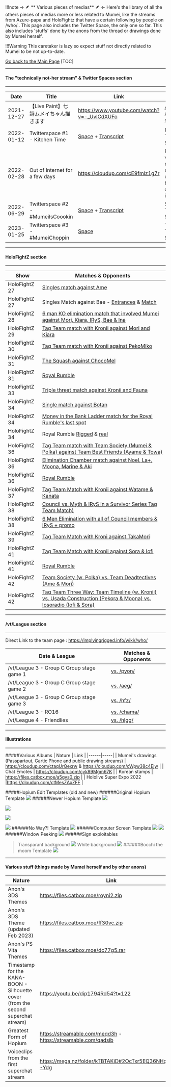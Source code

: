 !!!note -> 🪶  ** Various pieces of medias**  🪶 <-
    Here's the library of all the others pieces of medias more or less related to Mumei, like the streams from Azure-papa and HoloFightz that have a certain following by people on /who/.. This page also includes the Twitter Space, the only one so far. This also includes 'stuffs' done by the anons from the thread or drawings done by Mumei herself.

!!!Warning This caretaker is lazy so expect stuff not directly related to Mumei to be not up-to-date.

[Go back to the Main Page](https://rentry.org/46mci)
[TOC]
_______
#### The "technically not-her stream" & Twitter Spaces section
--- 
| Date | Title | Link | Nature |
|------|-----|-----|-----|
| 2021-12-27 | 【Live Paint】七詩ムメイちゃん描きます | https://www.youtube.com/watch?v=-_UvlCdXUFo | [Azure's drawing of Mumei](https://twitter.com/azure_0608_sub/status/1475753396447580160)|
| 2022-01-12 | Twitterspace #1 - Kitchen Time | [Space](https://cloudup.com/cBt6Q3x1RSv) + [Transcript](https://files.catbox.moe/zgeugv.txt) | First Twitter Space|
| 2022-02-28 | Out of Internet for a few days | https://cloudup.com/cE9fmlz1g7r | Recorded voice message she left on twitter before deleting it0|
| 2022-06-29 | Twitterspace #2 - #MumeiIsCoookin | [Space](https://cloudup.com/ilHSjuhiUxV) + [Transcript](https://files.catbox.moe/vpyw58.txt)  | Second Twitter Space|
|2023-01-25| Twitterspace #3 - #MumeiChoppin | [Space](https://cloudup.com/iNgsQVHprPc) | Third Twitter Space|

___________________________________

#### HoloFightZ section
---
| Show | Matches & Opponents |
|------|-----|
| HoloFightZ 27 | [Singles match against Ame]( https://www.youtube.com/watch?v=zUUqd9q17ow&t=12970s) |
| HoloFightZ 27 | Singles Match against Bae - [Entrances](https://youtu.be/zUUqd9q17ow?t=16188) & [Match](https://youtu.be/zUUqd9q17ow?t=16730) |
| HoloFightZ 28 | [6 man KO elimination match that involved Mumei against Mori, Kiara, IRyS, Bae & Ina](https://youtu.be/S5wi_UUqBv8?t=8149) |
| HoloFightZ 29 | [Tag Team match with Kronii against Mori and Kiara](https://youtu.be/KdaZn9O8-MY?t=2871) |
| HoloFightZ 30 | [Tag Team match with Kronii against PekoMiko](https://youtu.be/tM5R22QSEcs?t=1871) |
| HoloFightZ 31 | [The Squash against ChocoMel](https://youtu.be/0VTCAr1yHwM?t=633) |
| HoloFightZ 31 | [Royal Rumble](https://youtu.be/0VTCAr1yHwM?t=13580) |
| HoloFightZ 33 | [Triple threat match against Kronii and Fauna](https://youtu.be/VRiYdaCRCrQ?t=4718) |
| HoloFightZ 34 | [Single match against Botan](https://youtu.be/__YKyalrAxY?t=2994) |
| HoloFightZ 34 | [Money in the Bank Ladder match for the Royal Rumble's last spot](https://youtu.be/__YKyalrAxY?t=8799) |
| HoloFightZ 34 | Royal Rumble [Rigged](https://youtu.be/__YKyalrAxY?t=12399) & [real](https://youtu.be/__YKyalrAxY?t=12883) |
| HoloFightZ 36 | [Tag Team match with Team Society (Mumei & Polka) against Team Best Friends (Ayame & Towa)](https://www.youtube.com/brNZHwUK_Ss&t=4999s) |
| HoloFightZ 36 | [Elimination Chamber match against Noel, La+, Moona, Marine & Aki](https://www.youtube.com/brNZHwUK_Ss&t=11074s) |
| HoloFightZ 36 | [Royal Rumble](https://www.youtube.com/brNZHwUK_Ss&t=15631s) |
| HoloFightZ 37 | [Tag Team Match with Kronii against Watame & Kanata](https://youtu.be/G4Hvg0d3JGU?t=6549) |
| HoloFightZ 38 | [Council vs. Myth & IRyS in a Survivor Series Tag Team Match)](https://youtu.be/Nd4jcwkegA0?t=11059) |
| HoloFightZ 38 | [6 Men Elimination with all of Council members & IRyS + promo](https://youtu.be/Nd4jcwkegA0?t=18185) |
| HoloFightZ 39 | [Tag Team Match with Kroni against TakaMori](https://www.youtube.com/watch?v=IcGyPQGgbWI&t=7906s) |
| HoloFightZ 41 | [Tag Team Match with Kronii against Sora & Iofi](https://www.youtube.com/watch?v=2cKpCePA-Uw&t=8145s) |
| HoloFightZ 41 | [Royal Rumble](https://www.youtube.com/watch?v=2cKpCePA-Uw&t=11436s) |
| HoloFightZ 42 | [Team Society (w. Polka) vs. Team Deadtectives (Ame & Mori)](https://youtu.be/mvr6u1_GlNk?t=3447) |
| HoloFightZ 42 | [Tag Team Three Way: Team Timeline (w. Kronii) vs. Usada Construction (Pekora & Moona) vs. Iosoradio (Iofi & Sora)](https://www.youtube.com/watch?v=ILXhx_29YyA&t=12153s) |
_________________

#### /vt/League section
---
Direct Link to the team page : https://implyingrigged.info/wiki//who/

| Date & League | Matches & Opponents |
|------|-----|
| /vt/League 3 - Group C Group stage game 1 | [vs. /pyon/](https://implying.fun/video/vtl3/2022-09-02/?t=3:26:46.0) |
| /vt/League 3 - Group C Group stage game 2 | [vs. /aeg/](https://implying.fun/video/vtl3/2022-09-04/?t=3:37:20.0) |
| /vt/League 3 - Group C Group stage game 3 | [vs. /hfz/](https://implying.fun/video/vtl3/2022-09-10/?t=3:39:04.0) |
| /vt/League 3 - RO16 | [vs. /chama/](https://implying.fun/video/vtl3/2022-09-17/2/?t=07:23.0) |
| /vt/League 4 - Friendlies | [vs. /hlgg/](https://youtu.be/j14Co02wsmQ?t=11514) |
___________________________________


#### Illustrations
--- 

#####Various Albums
| Nature | Link |
|------|-----|
| Mumei's drawings (Passpartout, Gartic Phone and public drawing streams) | https://cloudup.com/ctaqUrQexrw & https://cloudup.com/cWpw38c4Ejw |
| Chat Emotes | https://cloudup.com/cyk89Mgm67K |
| Korean stamps | https://files.catbox.moe/a5gvs0.zip |
| Hololive Super Expo 2022 |https://cloudup.com/ctMesZAxZFF |

#####Hopium Edit Templates (old and new)
######Original Hopium Template
![](https://de.catbox.moe/32xef7.png)
######Newer Hopium Template
![](https://de.catbox.moe/51f13u.png)

![](https://de.catbox.moe/7xbbzy.png)

![](https://de.catbox.moe/b141a0.png)

![](https://files.catbox.moe/bk3de1.png)
######No Way?! Template
![](https://de.catbox.moe/jj5li6.png)
######Computer Screen Template
![](https://de.catbox.moe/zb9no4.png)
![](https://de.catbox.moe/y09v9k.png)
######Window Peeking
![](https://files.catbox.moe/mhz4s5.png)
######Sign exploitables
>Transparant background
![](https://files.catbox.moe/kiydjh.png)
>White background
![](https://files.catbox.moe/r5x48k.jpg)
######Bocchi the moom Template
![](https://files.catbox.moe/36h6tt.png)
_________________
#### Various stuff (things made by Mumei herself and by other anons)
| Nature | Link |
|------|-----|
| Anon's 3DS Themes | https://files.catbox.moe/royni2.zip |
| Anon's 3DS Theme (updated Feb 2023) |https://files.catbox.moe/ff30vc.zip|
| Anon's PS Vita Themes | https://files.catbox.moe/dc77g5.rar |
| Timestamp for the KANA-BOON - Silhouette cover (from the second superchat stream) | https://youtu.be/dip1794Rd54?t=122 |
| Greatest Form of Hopium | https://streamable.com/meqd3h - https://streamable.com/qadsib |
| Voiceclips from the first superchat stream | https://mega.nz/folder/kTBTAKiD#2OcTxr5EQ36NHqv5AG-Ydg |
